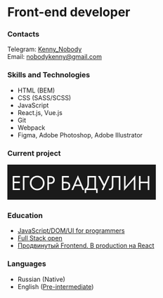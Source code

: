 # Front-end developer

### Contacts

Telegram: [Kenny_Nobody](https://t.me/Kenny_Nobody)  
Email: [nobodykenny@gmail.com](mailto:nobodykenny@gmail.com)

### Skills and Technologies

- HTML (BEM)
- CSS (SASS/SCSS)
- JavaScript
- React.js, Vue.js
- Git
- Webpack
- Figma, Adobe Photoshop, Adobe Illustrator

### Current project

[![егор бадулин](assets/logo-art.svg)](https://egor-badulin.ru/)

### Education

- [JavaScript/DOM/UI for programmers](https://learn.javascript.ru/courses/js-20180219-2100/kenny-nobody/en/certificate.jpg)
- [Full Stack open](https://studies.cs.helsinki.fi/stats/api/certificate/fullstackopen/en/34fa50a7ff9b8a94357a91aa3b8aff26)
- [Продвинутый Frontend. В production на React](https://ulbitv.ru/frontend)

### Languages

- Russian (Native)
- English ([Pre-intermediate](https://simpler.via-mobi.com/storage/certificate/194/193274_JrwmwDFArpbLQHYy.png))
